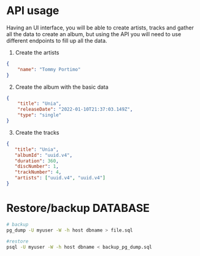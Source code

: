 # API usage
Having an UI interface, you will be able to create artists, tracks and gather all the data to create an album, but using the API you will need to use different endpoints to fill up all the data.

1. Create the artists
```json
{
	"name": "Tommy Portimo"
}
```
2. Create the album with the basic data
```json
{
	"title": "Unia",
	"releaseDate": "2022-01-10T21:37:03.149Z",
	"type": "single"
}
```
3. Create the tracks
 ```json
{
	"title": "Unia",
	"albumId": "uuid.v4",
	"duration": 360,
    "discNumber": 1,
    "trackNumber": 4,
    "artists": ["uuid.v4", "uuid.v4"]
}
```

# Restore/backup DATABASE
```sh
# backup
pg_dump -U myuser -W -h host dbname > file.sql

#restore
psql -U myuser -W -h host dbname < backup_pg_dump.sql 
```
